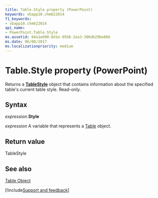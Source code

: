 ```yaml
---
title: Table.Style property (PowerPoint)
keywords: vbapp10.chm622014
f1_keywords:
- vbapp10.chm622014
api_name:
- PowerPoint.Table.Style
ms.assetid: 04a1e090-8d1e-95b8-2ea3-306db29be866
ms.date: 06/08/2017
ms.localizationpriority: medium
---
```



# Table.Style property (PowerPoint)

Returns a **[TableStyle](PowerPoint.TableStyle.md)** object that contains information about the specified table's current table style. Read-only.


## Syntax

_expression_.**Style**

_expression_ A variable that represents a [Table](PowerPoint.Table.md) object.


## Return value

TableStyle


## See also


[Table Object](PowerPoint.Table.md)

[!include[Support and feedback](~/includes/feedback-boilerplate.md)]